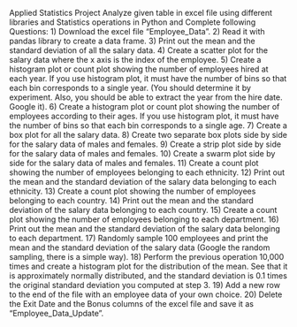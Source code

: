 Applied Statistics Project 
Analyze given table in excel file using different libraries and Statistics operations in Python and Complete following Questions:
1)
Download the excel file “Employee_Data”.
2)
Read it with pandas library to create a data frame.
3)
Print out the mean and the standard deviation of all the salary data.
4)
Create a scatter plot for the salary data where the x axis is the index of the employee.
5)
Create a histogram plot or count plot showing the number of employees hired at each year. If you use histogram plot, it must have the number of bins so that each bin corresponds to a single year. (You should determine it by experiment. Also, you should be able to extract the year from the hire date. Google it).
6)
Create a histogram plot or count plot showing the number of employees according to their ages. If you use histogram plot, it must have the number of bins so that each bin corresponds to a single age.
7)
Create a box plot for all the salary data.
8)
Create two separate box plots side by side for the salary data of males and females.
9)
Create a strip plot side by side for the salary data of males and females.
10)
Create a swarm plot side by side for the salary data of males and females.
11)
Create a count plot showing the number of employees belonging to each ethnicity.
12)
Print out the mean and the standard deviation of the salary data belonging to each ethnicity.
13)
Create a count plot showing the number of employees belonging to each country.
14)
Print out the mean and the standard deviation of the salary data belonging to each country.
15)
Create a count plot showing the number of employees belonging to each department.
16)
Print out the mean and the standard deviation of the salary data belonging to each department.
17)
Randomly sample 100 employees and print the mean and the standard deviation of the salary data (Google the random sampling, there is a simple way).
18)
Perform the previous operation 10,000 times and create a histogram plot for the distribution of the mean. See that it is approximately normally distributed, and the standard deviation is 0.1 times the original standard deviation you computed at step 3.
19)
Add a new row to the end of the file with an employee data of your own choice.
20)
Delete the Exit Date and the Bonus columns of the excel file and save it as “Employee_Data_Update”.
